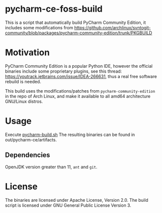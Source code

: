 # pycharm-ce-foss-build

This is a script that automatically build PyCharm Community Edition, it includes some modifications from https://github.com/archlinux/svntogit-community/blob/packages/pycharm-community-edition/trunk/PKGBUILD

# Motivation

PyCharm Community Edition is a popular Python IDE, however the official binaries include some proprietary plugins, see this thread: https://youtrack.jetbrains.com/issue/IDEA-266631, thus a real free software rebuild is needed.

This build uses the modifications/patches from ```pycharm-community-edition``` in the repo of Arch Linux, and make it available to all amd64 architecture GNU/Linux distros.

# Usage

Execute [pycharm-build.sh](pycharm-build.sh)
The resulting binaries can be found in out/pycharm-ce/artifacts.

## Dependencies
OpenJDK version greater than 11, ```ant``` and ```git```.

# License

The binaries are licensed under Apache License, Version 2.0.
The build script is licensed under GNU General Public License Version 3.
